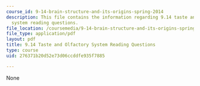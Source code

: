 ```yaml
---
course_id: 9-14-brain-structure-and-its-origins-spring-2014
description: This file contains the information regarding 9.14 taste and olfactory
  system reading questions.
file_location: /coursemedia/9-14-brain-structure-and-its-origins-spring-2014/276371b20d52e73d06ccddfe935f7885_MIT9_14S14_TasteReadQue.pdf
file_type: application/pdf
layout: pdf
title: 9.14 Taste and Olfactory System Reading Questions
type: course
uid: 276371b20d52e73d06ccddfe935f7885

---
```

None